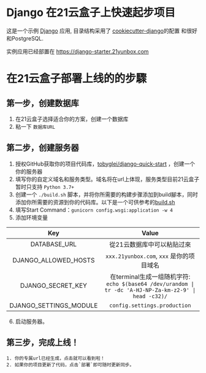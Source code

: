 # Django 在21云盒子上快速起步项目

这是一个示例 [Django](https://www.djangoproject.com/) 应用, 目录结构采用了 [cookiecutter-django](https://github.com/pydanny/cookiecutter-django)的配置 和很好和PostgreSQL.

实例应用已经部置在 https://django-starter.21yunbox.com

# 在21云盒子部署上线的的步驟

## 第一步，创建数据库
   1. 在21云盒子选择适合你的方案，创建一个数据库
   2. 粘一下 `数据库URL`

## 第二步，创建服务器
   1. 授权GitHub获取你的项目代码库，[tobyglei/django-quick-start](https://github.com/tobyglei/django-quick-start) ，创建一个你的服务器
   2. 填写你的自定义域名和服务类型。域名将在url上体现，服务类型目前21云盒子暂时只支持 `Python 3.7+`
   3. 创建一个 `./build.sh` 脚本，并将你所需要的构建步骤添加到build腳本，同时添加你所需要的资源到你的代码库。以下是一个可供参考的[build.sh](https://github.com/tobyglei/django-quick-start/blob/master/build.sh)
   4. 填写Start Command：`gunicorn config.wsgi:application -w 4`
   5. 添加环境变量
   
| Key 	| Value |
|:--:	|:-:	|
| DATABASE_URL | 從21云数据库中可以粘贴过來 |
| DJANGO_ALLOWED_HOSTS | `xxx.21yunbox.com`, `xxx` 是你的项目域名 |
| DJANGO_SECRET_KEY | 在terminal生成一组随机字符: `echo $(base64 /dev/urandom \| tr -dc 'A-HJ-NP-Za-km-z2-9' \| head -c32)/` |
| DJANGO_SETTINGS_MODULE | `config.settings.production` |
   6. 启动服务器。

## 第三步，完成上线！
    1. 你的专属url已经生成，点击就可以看到啦！
    2. 如果你的项目更新了代码，点击`部署`即可随时更新同步。
